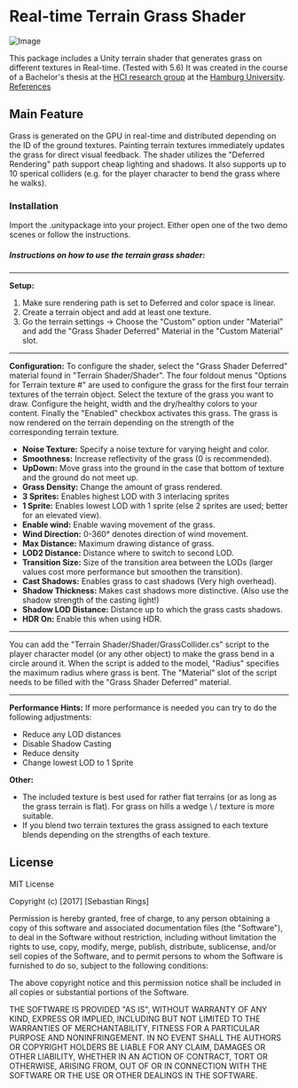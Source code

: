 # Real-time Terrain Grass Shader
![Image](https://i.imgur.com/a77OdRi.png)

This package includes a Unity terrain shader that generates grass on different textures in Real-time. (Tested with 5.6)
It was created in the course of a Bachelor's thesis at the [HCI research group](https://www.inf.uni-hamburg.de/en/inst/ab/hci/research.html) at the [Hamburg University](https://www.uni-hamburg.de/). [References](http://htmlpreview.github.io/?https://raw.githubusercontent.com/Acrosicious/TerrainGrassShader/master/references.html)

## Main Feature

Grass is generated on the GPU in real-time and distributed depending on the ID of the ground textures. Painting terrain textures immediately updates the grass for direct visual feedback. The shader utilizes the "Deferred Rendering" path support cheap lighting and shadows. It also supports up to 10 sperical colliders (e.g. for the player character to bend the grass where he walks).



### Installation

Import the .unitypackage into your project. Either open one of the two demo scenes or follow the instructions.

##### Instructions on how to use the terrain grass shader:

------------------------

**Setup:**
1. Make sure rendering path is set to Deferred and color space is linear.
2. Create a terrain object and add at least one texture.
3. Go the terrain settings -> Choose the "Custom" option under "Material" and add the "Grass Shader Deferred" Material in the "Custom Material" slot.

------------------------

**Configuration:**
To configure the shader, select the "Grass Shader Deferred" material found in "Terrain Shader/Shader".
The four foldout menus "Options for Terrain texture #" are used to configure the grass for the first four terrain textures of the terrain object.
Select the texture of the grass you want to draw.
Configure the height, width and the dry/healthy colors to your content.
Finally the "Enabled" checkbox activates this grass.
The grass is now rendered on the terrain depending on the strength of the corresponding terrain texture.

- **Noise Texture:** Specify a noise texture for varying height and color.
- **Smoothness:** Increase reflectivity of the grass (0 is recommended).
- **UpDown:** Move grass into the ground in the case that bottom of texture and the ground do not meet up.
- **Grass Density:** Change the amount of grass rendered.
- **3 Sprites:** Enables highest LOD with 3 interlacing sprites
- **1 Sprite:** Enables lowest LOD with 1 sprite (else 2 sprites are used; better for an elevated view).
- **Enable wind:** Enable waving movement of the grass.
- **Wind Direction:** 0-360° denotes direction of wind movement.
- **Max Distance:** Maximum drawing distance of grass.
- **LOD2 Distance:** Distance where to switch to second LOD.
- **Transition Size:** Size of the transition area between the LODs (larger values cost more performance but smoothen the transition).
- **Cast Shadows:** Enables grass to cast shadows (Very high overhead).
- **Shadow Thickness:** Makes cast shadows more distinctive. (Also use the shadow strength of the casting light!)
- **Shadow LOD Distance:** Distance up to which the grass casts shadows.
- **HDR On:** Enable this when using HDR.

------------------------

You can add the "Terrain Shader/Shader/GrassCollider.cs" script to the player character model (or any other object) to make the grass bend in a circle around it.
When the script is added to the model, "Radius" specifies the maximum radius where grass is bent.
The "Material" slot of the script needs to be filled with the "Grass Shader Deferred" material.

------------------------

**Performance Hints:**
If more performance is needed you can try to do the following adjustments:
- Reduce any LOD distances
- Disable Shadow Casting
- Reduce density
- Change lowest LOD to 1 Sprite

**Other:**
- The included texture is best used for rather flat terrains (or as long as the grass terrain is flat). For grass on hills a wedge \ / texture is more suitable.
- If you blend two terrain textures the grass assigned to each texture blends depending on the strengths of each texture.


License
----

MIT License

Copyright (c) [2017] [Sebastian Rings]

Permission is hereby granted, free of charge, to any person obtaining a copy
of this software and associated documentation files (the "Software"), to deal
in the Software without restriction, including without limitation the rights
to use, copy, modify, merge, publish, distribute, sublicense, and/or sell
copies of the Software, and to permit persons to whom the Software is
furnished to do so, subject to the following conditions:

The above copyright notice and this permission notice shall be included in all
copies or substantial portions of the Software.

THE SOFTWARE IS PROVIDED "AS IS", WITHOUT WARRANTY OF ANY KIND, EXPRESS OR
IMPLIED, INCLUDING BUT NOT LIMITED TO THE WARRANTIES OF MERCHANTABILITY,
FITNESS FOR A PARTICULAR PURPOSE AND NONINFRINGEMENT. IN NO EVENT SHALL THE
AUTHORS OR COPYRIGHT HOLDERS BE LIABLE FOR ANY CLAIM, DAMAGES OR OTHER
LIABILITY, WHETHER IN AN ACTION OF CONTRACT, TORT OR OTHERWISE, ARISING FROM,
OUT OF OR IN CONNECTION WITH THE SOFTWARE OR THE USE OR OTHER DEALINGS IN THE
SOFTWARE.

